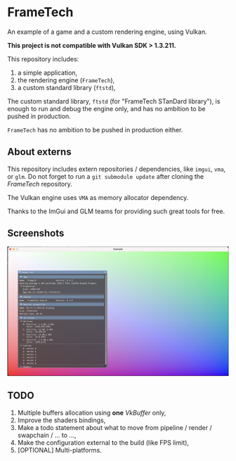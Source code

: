 # FrameTech

An example of a game and a custom rendering engine, using Vulkan.

**This project is not compatible with Vulkan SDK > 1.3.211.**

This repository includes:

1. a simple application,
2. the rendering engine (`FrameTech`),
3. a custom standard library (`ftstd`),

The custom standard library, `ftstd` (for "FrameTech STanDard library"), is enough to run and debug the engine only, and has no ambition to be
pushed in production.

`FrameTech` has no ambition to be pushed in production either.

## About externs

This repository includes extern repositories / dependencies, like `imgui`, `vma`, or `glm`.
Do not forget to run a `git submodule update` after cloning the _FrameTech_ repository.

The Vulkan engine uses `VMA` as memory allocator dependency. 

Thanks to the ImGui and GLM teams for providing such great tools for free.

## Screenshots

![State at December 15 of 2022](docs/images/state_12152022.png "State of 15th of December, 2022")

## TODO

1. Multiple buffers allocation using **one** _VkBuffer_ only,
2. Improve the shaders bindings,
3. Make a todo statement about what to move from pipeline / render / swapchain / ... to ...,
4. Make the configuration external to the build (like FPS limit),
5. [OPTIONAL] Multi-platforms.
